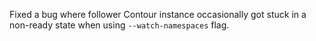 Fixed a bug where follower Contour instance occasionally got stuck in a non-ready state when using `--watch-namespaces` flag.
